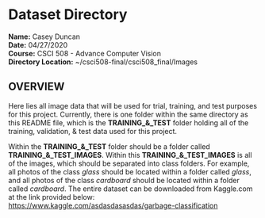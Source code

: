<h1>Dataset Directory</h1>

**Name:** Casey Duncan <br />
**Date:** 04/27/2020 <br />
**Course:** CSCI 508 - Advance Computer Vision <br />
**Directory Location:** ~/csci508-final/csci508_final/Images

<h2>OVERVIEW</h2>

Here lies all image data that will be used for trial, training, and test purposes for this project. Currently, there is one folder within the same directory as this README file, which is the **TRAINING_&_TEST** folder holding all of the training, validation, & test data used for this project.

Within the **TRAINING_&_TEST** folder should be a folder called **TRAINING_&_TEST_IMAGES**. Within this **TRAINING_&_TEST_IMAGES** is all of the images, which should be separated into class folders. For example, all photos of the class *glass* should be located within a folder called *glass*, and all photos of the class *cardboard* should be located within a folder called *cardboard*. The entire dataset can be downloaded from Kaggle.com at the link provided below: <br />
https://www.kaggle.com/asdasdasasdas/garbage-classification
